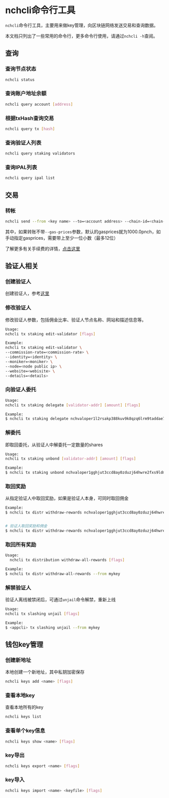 # nchcli命令行工具

```nchcli```命令行工具，主要用来做key管理，向区块链网络发送交易和查询数据。

本文档只列出了一些常用的命令行，更多命令行使用，请通过```nchcli -h```查阅。

## 查询

### 查询节点状态

```bash
nchcli status
```

### 查询账户地址余额

```bash
nchcli query account [address]
```

### 根据txHash查询交易

```bash
nchcli query tx [hash]
```

### 查询验证人列表

```bash
nchcli query staking validators
```

### 查询IPAL列表

```bash
nchcli query ipal list
```

## 交易

### 转帐

```bash
nchcli send --from <key name> --to=<account address> --chain-id=<chain-id> --amount=<amount>pnch --gas=200000 --gas-prices=1000.0pnch
```

其中，如果转账不带```--gas-prices```参数，默认的gasprices就为1000.0pnch，如手动指定gasprices，需要带上至少一位小数（最多12位）

了解更多有关手续费的详情，[点击这里](../advanced/Q&A.md#交易手续费)

## 验证人相关

### 创建验证人

创建验证人，参考[这里](../get-started/how-to-become-validator.md)

### 修改验证人

修改验证人参数，包括佣金比率、验证人节点名称、网站和描述信息等。

```bash
Usage:
nchcli tx staking edit-validator [flags]

Example:
nchcli tx staking edit-validator \
--commission-rate=<commission-rate> \
--identity=<identity> \
--moniker=<moniker> \
--node=<node public ip> \
--website=<webisite> \
--details=<details> 
```

### 向验证人委托

```bash
Usage:
nchcli tx staking delegate [validator-addr] [amount] [flags]

Example:
$ nchcli tx staking delegate nchvaloper1l2rsakp388kuv9k8qzq6lrm9taddae7fpx59wm <amount>pnch --from <mykey> --gas=200000 --gas-prices=1000.0pnch
```

### 解委托

即取回委托，从验证人中解委托一定数量的shares

```bash
Usage:
nchcli tx staking unbond [validator-addr] [amount] [flags]

Example:
$ nchcli tx staking unbond nchvaloper1gghjut3ccd8ay0zduzj64hwre2fxs9ldmqhffj 100pnch --from mykey

```

### 取回奖励

从指定验证人中取回奖励，如果是验证人本身，可同时取回佣金

```bash
Example:
$ nchcli tx distr withdraw-rewards nchvaloper1gghjut3ccd8ay0zduzj64hwre2fxs9ldmqhffj --from mykey


# 验证人取回奖励和佣金
$ nchcli tx distr withdraw-rewards nchvaloper1gghjut3ccd8ay0zduzj64hwre2fxs9ldmqhffj --from mykey --commission
```

### 取回所有奖励

```bash
Usage:
  nchcli tx distribution withdraw-all-rewards [flags]

Example:
$ nchcli tx distr withdraw-all-rewards --from mykey
```

### 解禁验证人

验证人离线被禁闭后，可通过```unjail```命令解禁，重新上线

```bash
Usage:
nchcli tx slashing unjail [flags]

Example:
$ <appcli> tx slashing unjail --from mykey
```

## 钱包key管理

### 创建新地址

本地创建一个新地址，其中私钥加密保存

```bash
nchcli keys add <name> [flags]
```

### 查看本地key

查看本地所有的key

```bash
nchcli keys list
```

### 查看单个key信息

```bash
nchcli keys show <name> [flags]
```

### key导出

```bash
nchcli keys export <name> [flags]
```

### key导入

```bash
nchcli keys import <name> <keyfile> [flags]
```
